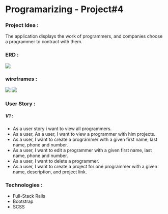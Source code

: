 # Programarizing - Project#4
 
### Project Idea : 
The application displays the work of programmers, and companies choose a programmer to contract with them.
### ERD : 
![](https://d.top4top.io/p_1558mwfvt3.jpg)

### wireframes :
![](https://b.top4top.io/p_1558lpmjp1.jpg)
![](https://c.top4top.io/p_1558orq8x2.jpg)

### User Story :
 ##### V1 :
 * As a user story i want to view all programmers.
 * As a user, As a user, I want to view a programmer with him projects.
 * As a user, I want to create a programmer with a given first name, last name, phone and number.
 * As a user, I want to edit a programmer with a given first name, last name, phone and number.
 * As a user, I want to delete a programmer.
 * As a user, I want to create a project for one programmer with a given name, description, and project link.

 ### Technologies : 
 * Full-Stack Rails 
 * Bootstrap
 * SCSS